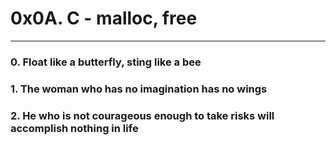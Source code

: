 # 0x0A. C - malloc, free

--------------------------

### 0. Float like a butterfly, sting like a bee

### 1. The woman who has no imagination has no wings

### 2. He who is not courageous enough to take risks will accomplish nothing in life  


